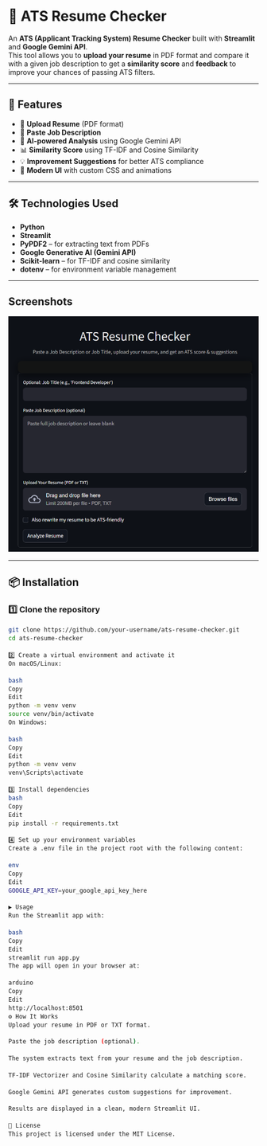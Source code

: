 # 📄 ATS Resume Checker

An **ATS (Applicant Tracking System) Resume Checker** built with **Streamlit** and **Google Gemini API**.  
This tool allows you to **upload your resume** in PDF format and compare it with a given job description to get a **similarity score** and **feedback** to improve your chances of passing ATS filters.

---

## 🚀 Features
- 📂 **Upload Resume** (PDF format)
- 📜 **Paste Job Description**
- 🤖 **AI-powered Analysis** using Google Gemini API
- 📊 **Similarity Score** using TF-IDF and Cosine Similarity
- 💡 **Improvement Suggestions** for better ATS compliance
- 🎨 **Modern UI** with custom CSS and animations

---

## 🛠️ Technologies Used
- **Python**
- **Streamlit**
- **PyPDF2** – for extracting text from PDFs
- **Google Generative AI (Gemini API)**
- **Scikit-learn** – for TF-IDF and cosine similarity
- **dotenv** – for environment variable management

---

## Screenshots

![Homepage of ATS Resume Checker](src/image.png)

---

## 📦 Installation

### 1️⃣ Clone the repository

```bash
git clone https://github.com/your-username/ats-resume-checker.git
cd ats-resume-checker

2️⃣ Create a virtual environment and activate it
On macOS/Linux:

bash
Copy
Edit
python -m venv venv
source venv/bin/activate
On Windows:

bash
Copy
Edit
python -m venv venv
venv\Scripts\activate

3️⃣ Install dependencies
bash
Copy
Edit
pip install -r requirements.txt

4️⃣ Set up your environment variables
Create a .env file in the project root with the following content:

env
Copy
Edit
GOOGLE_API_KEY=your_google_api_key_here

▶️ Usage
Run the Streamlit app with:

bash
Copy
Edit
streamlit run app.py
The app will open in your browser at:

arduino
Copy
Edit
http://localhost:8501
⚙️ How It Works
Upload your resume in PDF or TXT format.

Paste the job description (optional).

The system extracts text from your resume and the job description.

TF-IDF Vectorizer and Cosine Similarity calculate a matching score.

Google Gemini API generates custom suggestions for improvement.

Results are displayed in a clean, modern Streamlit UI.

📜 License
This project is licensed under the MIT License.
